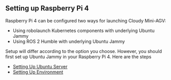 ## **Setting up Raspberry Pi 4**

Raspberry Pi 4 can be configured two ways for launching Cloudy Mini-AGV:
- Using robolaunch Kubernetes components with underlying Ubuntu Jammy
- Using ROS 2 Humble with underlying Ubuntu Jammy

Setup will differ according to the option you choose. However, you should first set up Ubuntu Jammy in your Raspberry Pi 4. Here are the steps

- [Setting Up Ubuntu Server](./mini-agv/raspberry-pi-4-setup/ubuntu.md)
- [Setting Up Environment](./mini-agv/raspberry-pi-4-setup/environment/)


